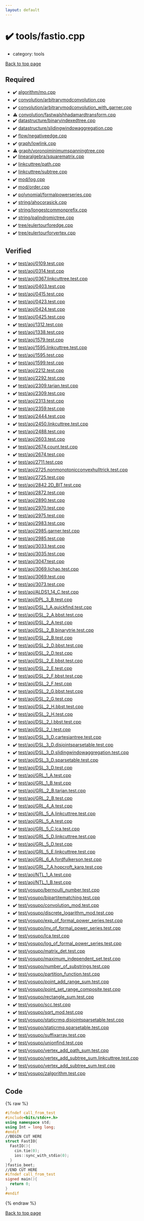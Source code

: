 ```yaml
---
layout: default
---
```


<!-- mathjax config similar to math.stackexchange -->
<script type="text/javascript" async
  src="https://cdnjs.cloudflare.com/ajax/libs/mathjax/2.7.5/MathJax.js?config=TeX-MML-AM_CHTML">
</script>
<script type="text/x-mathjax-config">
  MathJax.Hub.Config({
    TeX: { equationNumbers: { autoNumber: "AMS" }},
    tex2jax: {
      inlineMath: [ ['$','$'] ],
      processEscapes: true
    },
    "HTML-CSS": { matchFontHeight: false },
    displayAlign: "left",
    displayIndent: "2em"
  });
</script>

<script type="text/javascript" src="https://cdnjs.cloudflare.com/ajax/libs/jquery/3.4.1/jquery.min.js"></script>
<script src="https://cdn.jsdelivr.net/npm/jquery-balloon-js@1.1.2/jquery.balloon.min.js" integrity="sha256-ZEYs9VrgAeNuPvs15E39OsyOJaIkXEEt10fzxJ20+2I=" crossorigin="anonymous"></script>
<script type="text/javascript" src="../../assets/js/copy-button.js"></script>
<link rel="stylesheet" href="../../assets/css/copy-button.css" />


# :heavy_check_mark: tools/fastio.cpp
* category: tools


[Back to top page](../../index.html)



## Required
* :heavy_check_mark: [algorithm/mo.cpp](../algorithm/mo.cpp.html)
* :heavy_check_mark: [convolution/arbitrarymodconvolution.cpp](../convolution/arbitrarymodconvolution.cpp.html)
* :heavy_check_mark: [convolution/arbitrarymodconvolution_with_garner.cpp](../convolution/arbitrarymodconvolution_with_garner.cpp.html)
* :warning: [convolution/fastwalshhadamardtransform.cpp](../convolution/fastwalshhadamardtransform.cpp.html)
* :heavy_check_mark: [datastructure/binaryindexedtree.cpp](../datastructure/binaryindexedtree.cpp.html)
* :heavy_check_mark: [datastructure/slidingwindowaggregation.cpp](../datastructure/slidingwindowaggregation.cpp.html)
* :heavy_check_mark: [flow/negativeedge.cpp](../flow/negativeedge.cpp.html)
* :heavy_check_mark: [graph/lowlink.cpp](../graph/lowlink.cpp.html)
* :warning: [graph/voronoiminimumspanningtree.cpp](../graph/voronoiminimumspanningtree.cpp.html)
* :heavy_check_mark: [linearalgebra/squarematrix.cpp](../linearalgebra/squarematrix.cpp.html)
* :heavy_check_mark: [linkcuttree/path.cpp](../linkcuttree/path.cpp.html)
* :heavy_check_mark: [linkcuttree/subtree.cpp](../linkcuttree/subtree.cpp.html)
* :heavy_check_mark: [mod/log.cpp](../mod/log.cpp.html)
* :heavy_check_mark: [mod/order.cpp](../mod/order.cpp.html)
* :heavy_check_mark: [polynomial/formalpowerseries.cpp](../polynomial/formalpowerseries.cpp.html)
* :heavy_check_mark: [string/ahocorasick.cpp](../string/ahocorasick.cpp.html)
* :heavy_check_mark: [string/longestcommonprefix.cpp](../string/longestcommonprefix.cpp.html)
* :heavy_check_mark: [string/palindromictree.cpp](../string/palindromictree.cpp.html)
* :heavy_check_mark: [tree/eulertourforedge.cpp](../tree/eulertourforedge.cpp.html)
* :heavy_check_mark: [tree/eulertourforvertex.cpp](../tree/eulertourforvertex.cpp.html)


## Verified
* :heavy_check_mark: [test/aoj/0109.test.cpp](../../verify/test/aoj/0109.test.cpp.html)
* :heavy_check_mark: [test/aoj/0314.test.cpp](../../verify/test/aoj/0314.test.cpp.html)
* :heavy_check_mark: [test/aoj/0367.linkcuttree.test.cpp](../../verify/test/aoj/0367.linkcuttree.test.cpp.html)
* :heavy_check_mark: [test/aoj/0403.test.cpp](../../verify/test/aoj/0403.test.cpp.html)
* :heavy_check_mark: [test/aoj/0415.test.cpp](../../verify/test/aoj/0415.test.cpp.html)
* :heavy_check_mark: [test/aoj/0423.test.cpp](../../verify/test/aoj/0423.test.cpp.html)
* :heavy_check_mark: [test/aoj/0424.test.cpp](../../verify/test/aoj/0424.test.cpp.html)
* :heavy_check_mark: [test/aoj/0425.test.cpp](../../verify/test/aoj/0425.test.cpp.html)
* :heavy_check_mark: [test/aoj/1312.test.cpp](../../verify/test/aoj/1312.test.cpp.html)
* :heavy_check_mark: [test/aoj/1338.test.cpp](../../verify/test/aoj/1338.test.cpp.html)
* :heavy_check_mark: [test/aoj/1579.test.cpp](../../verify/test/aoj/1579.test.cpp.html)
* :heavy_check_mark: [test/aoj/1595.linkcuttree.test.cpp](../../verify/test/aoj/1595.linkcuttree.test.cpp.html)
* :heavy_check_mark: [test/aoj/1595.test.cpp](../../verify/test/aoj/1595.test.cpp.html)
* :heavy_check_mark: [test/aoj/1599.test.cpp](../../verify/test/aoj/1599.test.cpp.html)
* :heavy_check_mark: [test/aoj/2212.test.cpp](../../verify/test/aoj/2212.test.cpp.html)
* :heavy_check_mark: [test/aoj/2292.test.cpp](../../verify/test/aoj/2292.test.cpp.html)
* :heavy_check_mark: [test/aoj/2309.tarjan.test.cpp](../../verify/test/aoj/2309.tarjan.test.cpp.html)
* :heavy_check_mark: [test/aoj/2309.test.cpp](../../verify/test/aoj/2309.test.cpp.html)
* :heavy_check_mark: [test/aoj/2313.test.cpp](../../verify/test/aoj/2313.test.cpp.html)
* :heavy_check_mark: [test/aoj/2359.test.cpp](../../verify/test/aoj/2359.test.cpp.html)
* :heavy_check_mark: [test/aoj/2444.test.cpp](../../verify/test/aoj/2444.test.cpp.html)
* :heavy_check_mark: [test/aoj/2450.linkcuttree.test.cpp](../../verify/test/aoj/2450.linkcuttree.test.cpp.html)
* :heavy_check_mark: [test/aoj/2488.test.cpp](../../verify/test/aoj/2488.test.cpp.html)
* :heavy_check_mark: [test/aoj/2603.test.cpp](../../verify/test/aoj/2603.test.cpp.html)
* :heavy_check_mark: [test/aoj/2674.count.test.cpp](../../verify/test/aoj/2674.count.test.cpp.html)
* :heavy_check_mark: [test/aoj/2674.test.cpp](../../verify/test/aoj/2674.test.cpp.html)
* :heavy_check_mark: [test/aoj/2711.test.cpp](../../verify/test/aoj/2711.test.cpp.html)
* :heavy_check_mark: [test/aoj/2725.nonmonotonicconvexhulltrick.test.cpp](../../verify/test/aoj/2725.nonmonotonicconvexhulltrick.test.cpp.html)
* :heavy_check_mark: [test/aoj/2725.test.cpp](../../verify/test/aoj/2725.test.cpp.html)
* :heavy_check_mark: [test/aoj/2842.2D_BIT.test.cpp](../../verify/test/aoj/2842.2D_BIT.test.cpp.html)
* :heavy_check_mark: [test/aoj/2872.test.cpp](../../verify/test/aoj/2872.test.cpp.html)
* :heavy_check_mark: [test/aoj/2890.test.cpp](../../verify/test/aoj/2890.test.cpp.html)
* :heavy_check_mark: [test/aoj/2970.test.cpp](../../verify/test/aoj/2970.test.cpp.html)
* :heavy_check_mark: [test/aoj/2975.test.cpp](../../verify/test/aoj/2975.test.cpp.html)
* :heavy_check_mark: [test/aoj/2983.test.cpp](../../verify/test/aoj/2983.test.cpp.html)
* :heavy_check_mark: [test/aoj/2985.garner.test.cpp](../../verify/test/aoj/2985.garner.test.cpp.html)
* :heavy_check_mark: [test/aoj/2985.test.cpp](../../verify/test/aoj/2985.test.cpp.html)
* :heavy_check_mark: [test/aoj/3033.test.cpp](../../verify/test/aoj/3033.test.cpp.html)
* :heavy_check_mark: [test/aoj/3035.test.cpp](../../verify/test/aoj/3035.test.cpp.html)
* :heavy_check_mark: [test/aoj/3047.test.cpp](../../verify/test/aoj/3047.test.cpp.html)
* :heavy_check_mark: [test/aoj/3069.lichao.test.cpp](../../verify/test/aoj/3069.lichao.test.cpp.html)
* :heavy_check_mark: [test/aoj/3069.test.cpp](../../verify/test/aoj/3069.test.cpp.html)
* :heavy_check_mark: [test/aoj/3073.test.cpp](../../verify/test/aoj/3073.test.cpp.html)
* :heavy_check_mark: [test/aoj/ALDS1_14_C.test.cpp](../../verify/test/aoj/ALDS1_14_C.test.cpp.html)
* :heavy_check_mark: [test/aoj/DPL_3_B.test.cpp](../../verify/test/aoj/DPL_3_B.test.cpp.html)
* :heavy_check_mark: [test/aoj/DSL_1_A.quickfind.test.cpp](../../verify/test/aoj/DSL_1_A.quickfind.test.cpp.html)
* :heavy_check_mark: [test/aoj/DSL_2_A.bbst.test.cpp](../../verify/test/aoj/DSL_2_A.bbst.test.cpp.html)
* :heavy_check_mark: [test/aoj/DSL_2_A.test.cpp](../../verify/test/aoj/DSL_2_A.test.cpp.html)
* :heavy_check_mark: [test/aoj/DSL_2_B.binarytrie.test.cpp](../../verify/test/aoj/DSL_2_B.binarytrie.test.cpp.html)
* :heavy_check_mark: [test/aoj/DSL_2_B.test.cpp](../../verify/test/aoj/DSL_2_B.test.cpp.html)
* :heavy_check_mark: [test/aoj/DSL_2_D.bbst.test.cpp](../../verify/test/aoj/DSL_2_D.bbst.test.cpp.html)
* :heavy_check_mark: [test/aoj/DSL_2_D.test.cpp](../../verify/test/aoj/DSL_2_D.test.cpp.html)
* :heavy_check_mark: [test/aoj/DSL_2_E.bbst.test.cpp](../../verify/test/aoj/DSL_2_E.bbst.test.cpp.html)
* :heavy_check_mark: [test/aoj/DSL_2_E.test.cpp](../../verify/test/aoj/DSL_2_E.test.cpp.html)
* :heavy_check_mark: [test/aoj/DSL_2_F.bbst.test.cpp](../../verify/test/aoj/DSL_2_F.bbst.test.cpp.html)
* :heavy_check_mark: [test/aoj/DSL_2_F.test.cpp](../../verify/test/aoj/DSL_2_F.test.cpp.html)
* :heavy_check_mark: [test/aoj/DSL_2_G.bbst.test.cpp](../../verify/test/aoj/DSL_2_G.bbst.test.cpp.html)
* :heavy_check_mark: [test/aoj/DSL_2_G.test.cpp](../../verify/test/aoj/DSL_2_G.test.cpp.html)
* :heavy_check_mark: [test/aoj/DSL_2_H.bbst.test.cpp](../../verify/test/aoj/DSL_2_H.bbst.test.cpp.html)
* :heavy_check_mark: [test/aoj/DSL_2_H.test.cpp](../../verify/test/aoj/DSL_2_H.test.cpp.html)
* :heavy_check_mark: [test/aoj/DSL_2_I.bbst.test.cpp](../../verify/test/aoj/DSL_2_I.bbst.test.cpp.html)
* :heavy_check_mark: [test/aoj/DSL_2_I.test.cpp](../../verify/test/aoj/DSL_2_I.test.cpp.html)
* :heavy_check_mark: [test/aoj/DSL_3_D.cartesiantree.test.cpp](../../verify/test/aoj/DSL_3_D.cartesiantree.test.cpp.html)
* :heavy_check_mark: [test/aoj/DSL_3_D.disjointsparsetable.test.cpp](../../verify/test/aoj/DSL_3_D.disjointsparsetable.test.cpp.html)
* :heavy_check_mark: [test/aoj/DSL_3_D.slidingwindowaggregation.test.cpp](../../verify/test/aoj/DSL_3_D.slidingwindowaggregation.test.cpp.html)
* :heavy_check_mark: [test/aoj/DSL_3_D.sparsetable.test.cpp](../../verify/test/aoj/DSL_3_D.sparsetable.test.cpp.html)
* :heavy_check_mark: [test/aoj/DSL_3_D.test.cpp](../../verify/test/aoj/DSL_3_D.test.cpp.html)
* :heavy_check_mark: [test/aoj/GRL_1_A.test.cpp](../../verify/test/aoj/GRL_1_A.test.cpp.html)
* :heavy_check_mark: [test/aoj/GRL_1_B.test.cpp](../../verify/test/aoj/GRL_1_B.test.cpp.html)
* :heavy_check_mark: [test/aoj/GRL_2_B.tarjan.test.cpp](../../verify/test/aoj/GRL_2_B.tarjan.test.cpp.html)
* :heavy_check_mark: [test/aoj/GRL_2_B.test.cpp](../../verify/test/aoj/GRL_2_B.test.cpp.html)
* :heavy_check_mark: [test/aoj/GRL_4_A.test.cpp](../../verify/test/aoj/GRL_4_A.test.cpp.html)
* :heavy_check_mark: [test/aoj/GRL_5_A.linkcuttree.test.cpp](../../verify/test/aoj/GRL_5_A.linkcuttree.test.cpp.html)
* :heavy_check_mark: [test/aoj/GRL_5_A.test.cpp](../../verify/test/aoj/GRL_5_A.test.cpp.html)
* :heavy_check_mark: [test/aoj/GRL_5_C.lca.test.cpp](../../verify/test/aoj/GRL_5_C.lca.test.cpp.html)
* :heavy_check_mark: [test/aoj/GRL_5_D.linkcuttree.test.cpp](../../verify/test/aoj/GRL_5_D.linkcuttree.test.cpp.html)
* :heavy_check_mark: [test/aoj/GRL_5_D.test.cpp](../../verify/test/aoj/GRL_5_D.test.cpp.html)
* :heavy_check_mark: [test/aoj/GRL_5_E.linkcuttree.test.cpp](../../verify/test/aoj/GRL_5_E.linkcuttree.test.cpp.html)
* :heavy_check_mark: [test/aoj/GRL_6_A.fordfulkerson.test.cpp](../../verify/test/aoj/GRL_6_A.fordfulkerson.test.cpp.html)
* :heavy_check_mark: [test/aoj/GRL_7_A.hopcroft_karp.test.cpp](../../verify/test/aoj/GRL_7_A.hopcroft_karp.test.cpp.html)
* :heavy_check_mark: [test/aoj/NTL_1_A.test.cpp](../../verify/test/aoj/NTL_1_A.test.cpp.html)
* :heavy_check_mark: [test/aoj/NTL_1_B.test.cpp](../../verify/test/aoj/NTL_1_B.test.cpp.html)
* :heavy_check_mark: [test/yosupo/bernoulli_number.test.cpp](../../verify/test/yosupo/bernoulli_number.test.cpp.html)
* :heavy_check_mark: [test/yosupo/bipartitematching.test.cpp](../../verify/test/yosupo/bipartitematching.test.cpp.html)
* :heavy_check_mark: [test/yosupo/convolution_mod.test.cpp](../../verify/test/yosupo/convolution_mod.test.cpp.html)
* :heavy_check_mark: [test/yosupo/discrete_logarithm_mod.test.cpp](../../verify/test/yosupo/discrete_logarithm_mod.test.cpp.html)
* :heavy_check_mark: [test/yosupo/exp_of_formal_power_series.test.cpp](../../verify/test/yosupo/exp_of_formal_power_series.test.cpp.html)
* :heavy_check_mark: [test/yosupo/inv_of_formal_power_series.test.cpp](../../verify/test/yosupo/inv_of_formal_power_series.test.cpp.html)
* :heavy_check_mark: [test/yosupo/lca.test.cpp](../../verify/test/yosupo/lca.test.cpp.html)
* :heavy_check_mark: [test/yosupo/log_of_formal_power_series.test.cpp](../../verify/test/yosupo/log_of_formal_power_series.test.cpp.html)
* :heavy_check_mark: [test/yosupo/matrix_det.test.cpp](../../verify/test/yosupo/matrix_det.test.cpp.html)
* :heavy_check_mark: [test/yosupo/maximum_independent_set.test.cpp](../../verify/test/yosupo/maximum_independent_set.test.cpp.html)
* :heavy_check_mark: [test/yosupo/number_of_substrings.test.cpp](../../verify/test/yosupo/number_of_substrings.test.cpp.html)
* :heavy_check_mark: [test/yosupo/partition_function.test.cpp](../../verify/test/yosupo/partition_function.test.cpp.html)
* :heavy_check_mark: [test/yosupo/point_add_range_sum.test.cpp](../../verify/test/yosupo/point_add_range_sum.test.cpp.html)
* :heavy_check_mark: [test/yosupo/point_set_range_composite.test.cpp](../../verify/test/yosupo/point_set_range_composite.test.cpp.html)
* :heavy_check_mark: [test/yosupo/rectangle_sum.test.cpp](../../verify/test/yosupo/rectangle_sum.test.cpp.html)
* :heavy_check_mark: [test/yosupo/scc.test.cpp](../../verify/test/yosupo/scc.test.cpp.html)
* :heavy_check_mark: [test/yosupo/sqrt_mod.test.cpp](../../verify/test/yosupo/sqrt_mod.test.cpp.html)
* :heavy_check_mark: [test/yosupo/staticrmq.disjointsparsetable.test.cpp](../../verify/test/yosupo/staticrmq.disjointsparsetable.test.cpp.html)
* :heavy_check_mark: [test/yosupo/staticrmq.sparsetable.test.cpp](../../verify/test/yosupo/staticrmq.sparsetable.test.cpp.html)
* :heavy_check_mark: [test/yosupo/suffixarray.test.cpp](../../verify/test/yosupo/suffixarray.test.cpp.html)
* :heavy_check_mark: [test/yosupo/unionfind.test.cpp](../../verify/test/yosupo/unionfind.test.cpp.html)
* :heavy_check_mark: [test/yosupo/vertex_add_path_sum.test.cpp](../../verify/test/yosupo/vertex_add_path_sum.test.cpp.html)
* :heavy_check_mark: [test/yosupo/vertex_add_subtree_sum.linkcuttree.test.cpp](../../verify/test/yosupo/vertex_add_subtree_sum.linkcuttree.test.cpp.html)
* :heavy_check_mark: [test/yosupo/vertex_add_subtree_sum.test.cpp](../../verify/test/yosupo/vertex_add_subtree_sum.test.cpp.html)
* :heavy_check_mark: [test/yosupo/zalgorithm.test.cpp](../../verify/test/yosupo/zalgorithm.test.cpp.html)


## Code
{% raw %}
```cpp
#ifndef call_from_test
#include<bits/stdc++.h>
using namespace std;
using Int = long long;
#endif
//BEGIN CUT HERE
struct FastIO{
  FastIO(){
    cin.tie(0);
    ios::sync_with_stdio(0);
  }
}fastio_beet;
//END CUT HERE
#ifndef call_from_test
signed main(){
  return 0;
}
#endif

```
{% endraw %}

[Back to top page](../../index.html)

